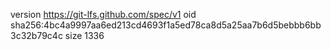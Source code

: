 version https://git-lfs.github.com/spec/v1
oid sha256:4bc4a9997aa6ed213cd4693f1a5ed78ca8d5a25aa7b6d5bebbb6bb3c32b79c4c
size 1336
